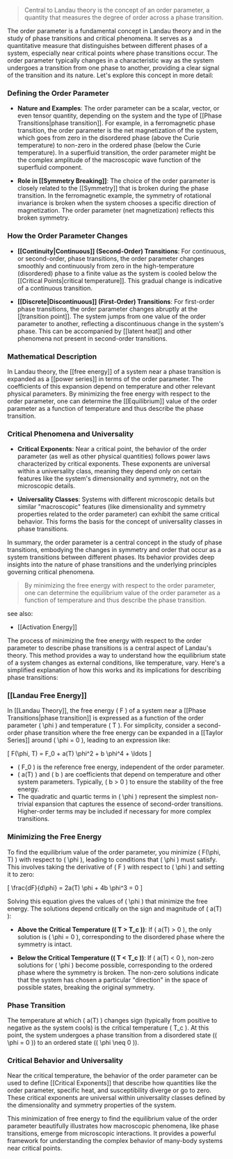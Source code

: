 > Central to Landau theory is the concept of an order parameter, a quantity that measures the degree of order across a phase transition. 

The order parameter is a fundamental concept in Landau theory and in the study of phase transitions and critical phenomena. It serves as a quantitative measure that distinguishes between different phases of a system, especially near critical points where phase transitions occur. The order parameter typically changes in a characteristic way as the system undergoes a transition from one phase to another, providing a clear signal of the transition and its nature. Let's explore this concept in more detail:

### Defining the Order Parameter

- **Nature and Examples**: The order parameter can be a scalar, vector, or even tensor quantity, depending on the system and the type of [[Phase Transitions|phase transition]]. For example, in a ferromagnetic phase transition, the order parameter is the net magnetization of the system, which goes from zero in the disordered phase (above the Curie temperature) to non-zero in the ordered phase (below the Curie temperature). In a superfluid transition, the order parameter might be the complex amplitude of the macroscopic wave function of the superfluid component.

- **Role in [[Symmetry Breaking]]**: The choice of the order parameter is closely related to the [[Symmetry]] that is broken during the phase transition. In the ferromagnetic example, the symmetry of rotational invariance is broken when the system chooses a specific direction of magnetization. The order parameter (net magnetization) reflects this broken symmetry.

### How the Order Parameter Changes

- **[[Continuity|Continuous]] (Second-Order) Transitions**: For continuous, or second-order, phase transitions, the order parameter changes smoothly and continuously from zero in the high-temperature (disordered) phase to a finite value as the system is cooled below the [[Critical Points|critical temperature]]. This gradual change is indicative of a continuous transition.

- **[[Discrete|Discontinuous]] (First-Order) Transitions**: For first-order phase transitions, the order parameter changes abruptly at the [[transition point]]. The system jumps from one value of the order parameter to another, reflecting a discontinuous change in the system's phase. This can be accompanied by [[latent heat]] and other phenomena not present in second-order transitions.

### Mathematical Description

In Landau theory, the [[free energy]] of a system near a phase transition is expanded as a [[power series]] in terms of the order parameter. The coefficients of this expansion depend on temperature and other relevant physical parameters. By minimizing the free energy with respect to the order parameter, one can determine the [[Equilibrium]] value of the order parameter as a function of temperature and thus describe the phase transition.

### Critical Phenomena and Universality

- **Critical Exponents**: Near a critical point, the behavior of the order parameter (as well as other physical quantities) follows power laws characterized by critical exponents. These exponents are universal within a universality class, meaning they depend only on certain features like the system's dimensionality and symmetry, not on the microscopic details.

- **Universality Classes**: Systems with different microscopic details but similar "macroscopic" features (like dimensionality and symmetry properties related to the order parameter) can exhibit the same critical behavior. This forms the basis for the concept of universality classes in phase transitions.

In summary, the order parameter is a central concept in the study of phase transitions, embodying the changes in symmetry and order that occur as a system transitions between different phases. Its behavior provides deep insights into the nature of phase transitions and the underlying principles governing critical phenomena.


> By minimizing the free energy with respect to the order parameter, one can determine the equilibrium value of the order parameter as a function of temperature and thus describe the phase transition.

see also:
- [[Activation Energy]]

The process of minimizing the free energy with respect to the order parameter to describe phase transitions is a central aspect of Landau's theory. This method provides a way to understand how the equilibrium state of a system changes as external conditions, like temperature, vary. Here's a simplified explanation of how this works and its implications for describing phase transitions:

### [[Landau Free Energy]]

In [[Landau Theory]], the free energy \( F \) of a system near a [[Phase Transitions|phase transition]] is expressed as a function of the order parameter \( \phi \) and temperature \( T \). For simplicity, consider a second-order phase transition where the free energy can be expanded in a [[Taylor Series]] around \( \phi = 0 \), leading to an expression like:

\[ F(\phi, T) = F_0 + a(T) \phi^2 + b \phi^4 + \ldots \]

- \( F_0 \) is the reference free energy, independent of the order parameter.
- \( a(T) \) and \( b \) are coefficients that depend on temperature and other system parameters. Typically, \( b > 0 \) to ensure the stability of the free energy.
- The quadratic and quartic terms in \( \phi \) represent the simplest non-trivial expansion that captures the essence of second-order transitions. Higher-order terms may be included if necessary for more complex transitions.

### Minimizing the Free Energy

To find the equilibrium value of the order parameter, you minimize \( F(\phi, T) \) with respect to \( \phi \), leading to conditions that \( \phi \) must satisfy. This involves taking the derivative of \( F \) with respect to \( \phi \) and setting it to zero:

\[ \frac{dF}{d\phi} = 2a(T) \phi + 4b \phi^3 = 0 \]

Solving this equation gives the values of \( \phi \) that minimize the free energy. The solutions depend critically on the sign and magnitude of \( a(T) \):

- **Above the Critical Temperature (\( T > T_c \))**: If \( a(T) > 0 \), the only solution is \( \phi = 0 \), corresponding to the disordered phase where the symmetry is intact.

- **Below the Critical Temperature (\( T < T_c \))**: If \( a(T) < 0 \), non-zero solutions for \( \phi \) become possible, corresponding to the ordered phase where the symmetry is broken. The non-zero solutions indicate that the system has chosen a particular "direction" in the space of possible states, breaking the original symmetry.

### Phase Transition

The temperature at which \( a(T) \) changes sign (typically from positive to negative as the system cools) is the critical temperature \( T_c \). At this point, the system undergoes a phase transition from a disordered state (\( \phi = 0 \)) to an ordered state (\( \phi \neq 0 \)).

### Critical Behavior and Universality

Near the critical temperature, the behavior of the order parameter can be used to define [[Critical Exponents]] that describe how quantities like the order parameter, specific heat, and susceptibility diverge or go to zero. These critical exponents are universal within universality classes defined by the dimensionality and symmetry properties of the system.

This minimization of free energy to find the equilibrium value of the order parameter beautifully illustrates how macroscopic phenomena, like phase transitions, emerge from microscopic interactions. It provides a powerful framework for understanding the complex behavior of many-body systems near critical points.